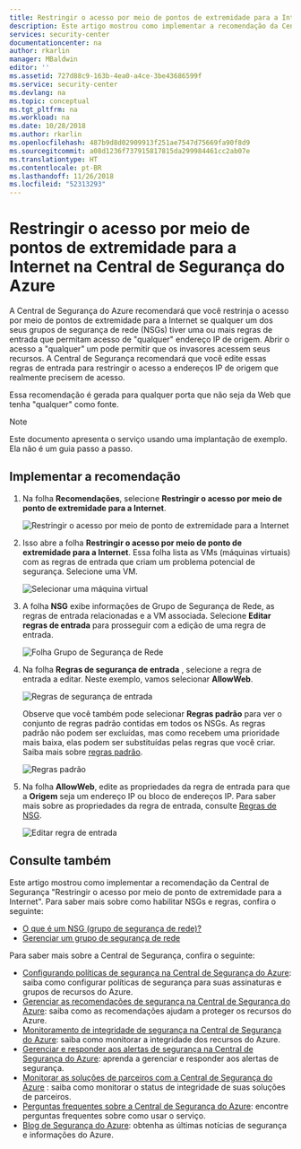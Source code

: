```yaml
---
title: Restringir o acesso por meio de pontos de extremidade para a Internet na Central de Segurança do Azure | Microsoft Docs
description: Este artigo mostrou como implementar a recomendação da Central de Segurança do Azure **Restringir o acesso por meio de ponto de extremidade para a Internet**.
services: security-center
documentationcenter: na
author: rkarlin
manager: MBaldwin
editor: ''
ms.assetid: 727d88c9-163b-4ea0-a4ce-3be43686599f
ms.service: security-center
ms.devlang: na
ms.topic: conceptual
ms.tgt_pltfrm: na
ms.workload: na
ms.date: 10/28/2018
ms.author: rkarlin
ms.openlocfilehash: 487b9d8d02909913f251ae7547d75669fa90f8d9
ms.sourcegitcommit: a08d1236f737915817815da299984461cc2ab07e
ms.translationtype: HT
ms.contentlocale: pt-BR
ms.lasthandoff: 11/26/2018
ms.locfileid: "52313293"
---
```

# <a name="restrict-access-through-internet-facing-endpoints-in-azure-security-center"></a>Restringir o acesso por meio de pontos de extremidade para a Internet na Central de Segurança do Azure
A Central de Segurança do Azure recomendará que você restrinja o acesso por meio de pontos de extremidade para a Internet se qualquer um dos seus grupos de segurança de rede (NSGs) tiver uma ou mais regras de entrada que permitam acesso de "qualquer" endereço IP de origem. Abrir o acesso a "qualquer" um pode permitir que os invasores acessem seus recursos. A Central de Segurança recomendará que você edite essas regras de entrada para restringir o acesso a endereços IP de origem que realmente precisem de acesso.

Essa recomendação é gerada para qualquer porta que não seja da Web que tenha "qualquer" como fonte.

> [!NOTE]
> Este documento apresenta o serviço usando uma implantação de exemplo. Ela não é um guia passo a passo.
>
>

## <a name="implement-the-recommendation"></a>Implementar a recomendação
1. Na folha **Recomendações**, selecione **Restringir o acesso por meio de ponto de extremidade para a Internet**.

   ![Restringir o acesso por meio de ponto de extremidade para a Internet][1]
2. Isso abre a folha **Restringir o acesso por meio de ponto de extremidade para a Internet**. Essa folha lista as VMs (máquinas virtuais) com as regras de entrada que criam um problema potencial de segurança. Selecione uma VM.

   ![Selecionar uma máquina virtual][2]
3. A folha **NSG** exibe informações de Grupo de Segurança de Rede, as regras de entrada relacionadas e a VM associada. Selecione **Editar regras de entrada** para prosseguir com a edição de uma regra de entrada.

   ![Folha Grupo de Segurança de Rede][3]
4. Na folha **Regras de segurança de entrada** , selecione a regra de entrada a editar. Neste exemplo, vamos selecionar **AllowWeb**.

   ![Regras de segurança de entrada][4]

   Observe que você também pode selecionar **Regras padrão** para ver o conjunto de regras padrão contidas em todos os NSGs. As regras padrão não podem ser excluídas, mas como recebem uma prioridade mais baixa, elas podem ser substituídas pelas regras que você criar. Saiba mais sobre [regras padrão](../virtual-network/security-overview.md#default-security-rules).

   ![Regras padrão][5]
5. Na folha **AllowWeb**, edite as propriedades da regra de entrada para que a **Origem** seja um endereço IP ou bloco de endereços IP. Para saber mais sobre as propriedades da regra de entrada, consulte [Regras de NSG](../virtual-network/security-overview.md#security-rules).

   ![Editar regra de entrada][6]

## <a name="see-also"></a>Consulte também
Este artigo mostrou como implementar a recomendação da Central de Segurança "Restringir o acesso por meio de ponto de extremidade para a Internet". Para saber mais sobre como habilitar NSGs e regras, confira o seguinte:

* [O que é um NSG (grupo de segurança de rede)?](../virtual-network/security-overview.md)
* [Gerenciar um grupo de segurança de rede](../virtual-network/manage-network-security-group.md)

Para saber mais sobre a Central de Segurança, confira o seguinte:

* [Configurando políticas de segurança na Central de Segurança do Azure](security-center-azure-policy.md): saiba como configurar políticas de segurança para suas assinaturas e grupos de recursos do Azure.
* [Gerenciar as recomendações de segurança na Central de Segurança do Azure](security-center-recommendations.md): saiba como as recomendações ajudam a proteger os recursos do Azure.
* [Monitoramento de integridade de segurança na Central de Segurança do Azure](security-center-monitoring.md): saiba como monitorar a integridade dos recursos do Azure.
* [Gerenciar e responder aos alertas de segurança na Central de Segurança do Azure](security-center-managing-and-responding-alerts.md): aprenda a gerenciar e responder aos alertas de segurança.
* [Monitorar as soluções de parceiros com a Central de Segurança do Azure](security-center-partner-solutions.md) : saiba como monitorar o status de integridade de suas soluções de parceiros.
* [Perguntas frequentes sobre a Central de Segurança do Azure](security-center-faq.md): encontre perguntas frequentes sobre como usar o serviço.
* [Blog de Segurança do Azure](https://blogs.msdn.com/b/azuresecurity/): obtenha as últimas notícias de segurança e informações do Azure.

<!--Image references-->
[1]: ./media/security-center-restrict-access-thru-internet-facing-endpoint/restrict-access-thru-internet-facing-endpoint.png
[2]: ./media/security-center-restrict-access-thru-internet-facing-endpoint/select-a-vm.png
[3]: ./media/security-center-restrict-access-thru-internet-facing-endpoint/network-security-group-blade.png
[4]: ./media/security-center-restrict-access-thru-internet-facing-endpoint/inbound-security-rules.png
[5]: ./media/security-center-restrict-access-thru-internet-facing-endpoint/default-rules.png
[6]: ./media/security-center-restrict-access-thru-internet-facing-endpoint/edit-inbound-rule.png
